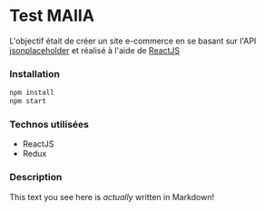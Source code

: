 # Test MAIIA

L'objectif était de créer un site e-commerce en se basant sur l'API [jsonplaceholder](https://jsonplaceholder.typicode.com/photos) et réalisé à l'aide de [ReactJS](https://reactjs.org/)

### Installation

```sh
npm install
npm start
```

### Technos utilisées

- ReactJS
- Redux

### Description

This text you see here is _actually_ written in Markdown!
